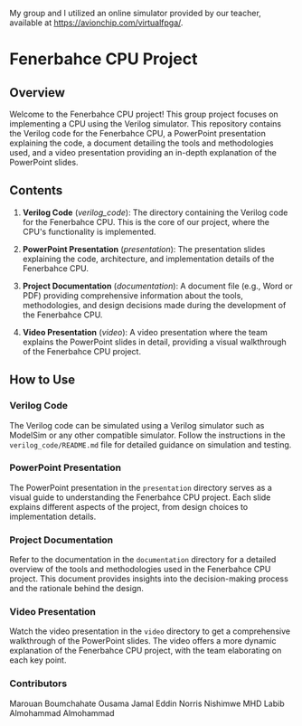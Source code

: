 My group and I utilized an online simulator provided by our teacher, available at https://avionchip.com/virtualfpga/.

# Fenerbahce CPU Project

## Overview

Welcome to the Fenerbahce CPU project! This group project focuses on implementing a CPU using the Verilog simulator. This repository contains the Verilog code for the Fenerbahce CPU, a PowerPoint presentation explaining the code, a document detailing the tools and methodologies used, and a video presentation providing an in-depth explanation of the PowerPoint slides.

## Contents

1. **Verilog Code** (*verilog_code*): The directory containing the Verilog code for the Fenerbahce CPU. This is the core of our project, where the CPU's functionality is implemented.

2. **PowerPoint Presentation** (*presentation*): The presentation slides explaining the code, architecture, and implementation details of the Fenerbahce CPU.

3. **Project Documentation** (*documentation*): A document file (e.g., Word or PDF) providing comprehensive information about the tools, methodologies, and design decisions made during the development of the Fenerbahce CPU.

4. **Video Presentation** (*video*): A video presentation where the team explains the PowerPoint slides in detail, providing a visual walkthrough of the Fenerbahce CPU project.

## How to Use

### Verilog Code

The Verilog code can be simulated using a Verilog simulator such as ModelSim or any other compatible simulator. Follow the instructions in the `verilog_code/README.md` file for detailed guidance on simulation and testing.

### PowerPoint Presentation

The PowerPoint presentation in the `presentation` directory serves as a visual guide to understanding the Fenerbahce CPU project. Each slide explains different aspects of the project, from design choices to implementation details.

### Project Documentation

Refer to the documentation in the `documentation` directory for a detailed overview of the tools and methodologies used in the Fenerbahce CPU project. This document provides insights into the decision-making process and the rationale behind the design.

### Video Presentation

Watch the video presentation in the `video` directory to get a comprehensive walkthrough of the PowerPoint slides. The video offers a more dynamic explanation of the Fenerbahce CPU project, with the team elaborating on each key point.

### Contributors
Marouan Boumchahate
Ousama Jamal Eddin
Norris Nishimwe
MHD Labib Almohammad
Almohammad
